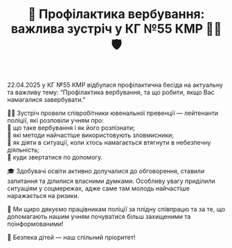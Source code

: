﻿---
title: "📢 Профілактика вербування: важлива зустріч у КГ №55 КМР 👮‍♀️🛡️"
---

22.04.2025 у КГ №55 КМР відбулася профілактична бесіда на актуальну та важливу тему: “Профілактика вербування, та що робити, якщо Вас намагалися завербувати.”

👮‍♂️ Зустріч провели співробітники ювенальної превенції — лейтенанти поліції, які розповіли учням про:  
🔹 що таке вербування і як його розпізнати;  
🔹 які методи найчастіше використовують зловмисники;  
🔹 як діяти в ситуації, коли хтось намагається втягнути в небезпечну діяльність;  
🔹 куди звертатися по допомогу.

🎓 Здобувачі освіти активно долучалися до обговорення, ставили запитання та ділилися власними думками. Особливу увагу приділили ситуаціям у соцмережах, адже саме там молодь найчастіше наражається на ризики.

🙌 Ми щиро дякуємо працівникам поліції за плідну співпрацю та за те, що допомагають нашим учням почуватися більш захищеними та поінформованими!

🛑 Безпека дітей — наш спільний пріоритет!

<slideshow />